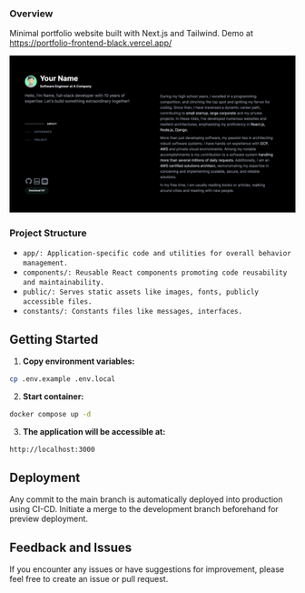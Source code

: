 ### Overview

Minimal portfolio website built with Next.js and Tailwind. Demo at https://portfolio-frontend-black.vercel.app/

![Image](public/portfolio.png)

### Project Structure

- `app/: Application-specific code and utilities for overall behavior management.`
- `components/: Reusable React components promoting code reusability and maintainability.`
- `public/: Serves static assets like images, fonts, publicly accessible files.`
- `constants/: Constants files like messages, interfaces.`

## Getting Started

1. **Copy environment variables:**

```bash
cp .env.example .env.local
```

2. **Start container:**

```bash
docker compose up -d
```

3. **The application will be accessible at:**

```bash
http://localhost:3000
```

## Deployment

Any commit to the main branch is automatically deployed into production using CI-CD. Initiate a merge to the development branch beforehand for preview deployment.

## Feedback and Issues

If you encounter any issues or have suggestions for improvement, please feel free to create an issue or pull request.
